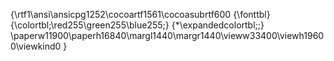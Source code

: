{\rtf1\ansi\ansicpg1252\cocoartf1561\cocoasubrtf600
{\fonttbl}
{\colortbl;\red255\green255\blue255;}
{\*\expandedcolortbl;;}
\paperw11900\paperh16840\margl1440\margr1440\vieww33400\viewh19600\viewkind0
}